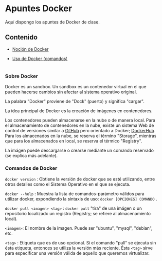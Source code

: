# Apuntes Docker

Aquí dispongo los apuntes de Docker de clase.

## Contenido

* [Noción de Docker](#nocion)

* [Uso de Docker (comandos)](#usoDocker)

#
### <a name="nocion">Sobre Docker</a>

Docker es un sandbox. Un sandbox es un contenedor virtual en el que pueden hacerse cambios sin afectar al sistema operativo original.

La palabra "Docker" proviene de "Dock" (puerto) y significa "cargar".

La idea principal de Docker es la creación de imágenes en contenedores.

Los contenedores pueden almacenarse en la nube o de manera local.
Para el almacenamiento de contenedores en la nube, existe un sistema Web de control de versiones similar a [GitHub](https://github.com) pero orientado a Docker; [DockerHub](https://hub.docker.com).
Para los almacenados en la nube, se reserva el término "Storage", mientras que para los almacenados en local, se reserva el térmico "Registry".

La imágen puede descargarse o crearse mediante un comando reservado (se explica más adelante).

### <a name="usoDocker">Comandos de Docker</a>

`docker version` : Obtiene la versión de docker que se esté utilizando, entre otros detalles como el Sistema Operativo en el                    que se ejecuta.

`docker --help` : Muestra la lista de comandos-parámetro válidos para utilizar docker, expondiendo la sintaxis de uso:
                  `docker [OPCIONES] COMANDO` .

`docker pull <imagen> <tag>`  : `docker pull` "tira" de una imágen o un repositorio localizado un registro (Registry; se                                      refiere al almacenamiento local).

`<imagen>`: El nombre de la imagen. Puede ser "ubuntu", "mysql", "debian", etc.

`<tag>` : Etiqueta que es de uso opcional. Si el comando "pull" se ejecuta sin ésta etiqueta, entonces se utiliza la                 versión más reciente. Ésta `<tag>` sirve para especificar una versión válida de aquello que queremos virtualizar.


